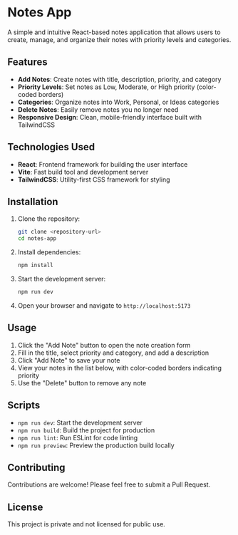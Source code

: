 # Notes App

A simple and intuitive React-based notes application that allows users to create, manage, and organize their notes with priority levels and categories.

## Features

- **Add Notes**: Create notes with title, description, priority, and category
- **Priority Levels**: Set notes as Low, Moderate, or High priority (color-coded borders)
- **Categories**: Organize notes into Work, Personal, or Ideas categories
- **Delete Notes**: Easily remove notes you no longer need
- **Responsive Design**: Clean, mobile-friendly interface built with TailwindCSS

## Technologies Used

- **React**: Frontend framework for building the user interface
- **Vite**: Fast build tool and development server
- **TailwindCSS**: Utility-first CSS framework for styling

## Installation

1. Clone the repository:
   ```bash
   git clone <repository-url>
   cd notes-app
   ```

2. Install dependencies:
   ```bash
   npm install
   ```

3. Start the development server:
   ```bash
   npm run dev
   ```

4. Open your browser and navigate to `http://localhost:5173`

## Usage

1. Click the "Add Note" button to open the note creation form
2. Fill in the title, select priority and category, and add a description
3. Click "Add Note" to save your note
4. View your notes in the list below, with color-coded borders indicating priority
5. Use the "Delete" button to remove any note

## Scripts

- `npm run dev`: Start the development server
- `npm run build`: Build the project for production
- `npm run lint`: Run ESLint for code linting
- `npm run preview`: Preview the production build locally

## Contributing

Contributions are welcome! Please feel free to submit a Pull Request.

## License

This project is private and not licensed for public use.
